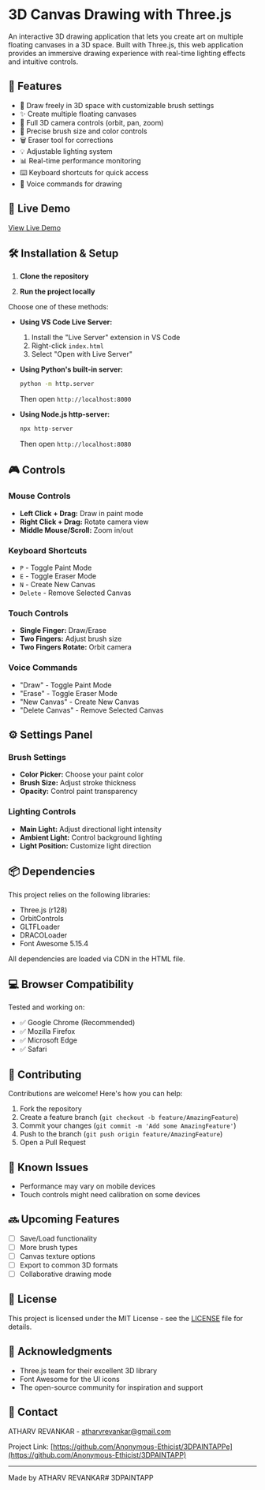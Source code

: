 # 3D Canvas Drawing with Three.js

An interactive 3D drawing application that lets you create art on multiple floating canvases in a 3D space. Built with Three.js, this web application provides an immersive drawing experience with real-time lighting effects and intuitive  controls.


## 🌟 Features

- 🎨 Draw freely in 3D space with customizable brush settings
- ✨ Create multiple floating canvases
- 🔄 Full 3D camera controls (orbit, pan, zoom)
- 🎯 Precise brush size and color controls
- 🗑️ Eraser tool for corrections
- 💡 Adjustable lighting system
- 📊 Real-time performance monitoring
- ⌨️ Keyboard shortcuts for quick access
- 📱 Voice commands for drawing

## 🚀 Live Demo

[View Live Demo](your-github-pages-url-here) <!-- Add this after deploying -->

## 🛠️ Installation & Setup

1. **Clone the repository**

2. **Run the project locally**

Choose one of these methods:

- **Using VS Code Live Server:**
  1. Install the "Live Server" extension in VS Code
  2. Right-click `index.html`
  3. Select "Open with Live Server"

- **Using Python's built-in server:**
  ```bash
  python -m http.server
  ```
  Then open `http://localhost:8000`

- **Using Node.js http-server:**
  ```bash
  npx http-server
  ```
  Then open `http://localhost:8080`

## 🎮 Controls

### Mouse Controls
- **Left Click + Drag:** Draw in paint mode
- **Right Click + Drag:** Rotate camera view
- **Middle Mouse/Scroll:** Zoom in/out

### Keyboard Shortcuts
- `P` - Toggle Paint Mode
- `E` - Toggle Eraser Mode
- `N` - Create New Canvas
- `Delete` - Remove Selected Canvas

### Touch Controls
- **Single Finger:** Draw/Erase
- **Two Fingers:** Adjust brush size
- **Two Fingers Rotate:** Orbit camera

### Voice Commands
- "Draw" - Toggle Paint Mode
- "Erase" - Toggle Eraser Mode
- "New Canvas" - Create New Canvas
- "Delete Canvas" - Remove Selected Canvas

## ⚙️ Settings Panel

### Brush Settings
- **Color Picker:** Choose your paint color
- **Brush Size:** Adjust stroke thickness
- **Opacity:** Control paint transparency

### Lighting Controls
- **Main Light:** Adjust directional light intensity
- **Ambient Light:** Control background lighting
- **Light Position:** Customize light direction

## 📦 Dependencies

This project relies on the following libraries:
- Three.js (r128)
- OrbitControls
- GLTFLoader
- DRACOLoader
- Font Awesome 5.15.4

All dependencies are loaded via CDN in the HTML file.

## 💻 Browser Compatibility

Tested and working on:
- ✅ Google Chrome (Recommended)
- ✅ Mozilla Firefox
- ✅ Microsoft Edge
- ✅ Safari

## 🤝 Contributing

Contributions are welcome! Here's how you can help:

1. Fork the repository
2. Create a feature branch (`git checkout -b feature/AmazingFeature`)
3. Commit your changes (`git commit -m 'Add some AmazingFeature'`)
4. Push to the branch (`git push origin feature/AmazingFeature`)
5. Open a Pull Request

## 🐛 Known Issues

- Performance may vary on mobile devices
- Touch controls might need calibration on some devices

## 🔜 Upcoming Features

- [ ] Save/Load functionality
- [ ] More brush types
- [ ] Canvas texture options
- [ ] Export to common 3D formats
- [ ] Collaborative drawing mode

## 📝 License

This project is licensed under the MIT License - see the [LICENSE](LICENSE) file for details.

## 👏 Acknowledgments

- Three.js team for their excellent 3D library
- Font Awesome for the UI icons
- The open-source community for inspiration and support

## 📧 Contact

ATHARV REVANKAR - [atharvrevankar@gmail.com](mailto:atharvrevankar@gmail.com)

Project Link: [https://github.com/Anonymous-Ethicist/3DPAINTAPPe](https://github.com/Anonymous-Ethicist/3DPAINTAPP)

---

Made by ATHARV REVANKAR#   3 D P A I N T A P P  
 